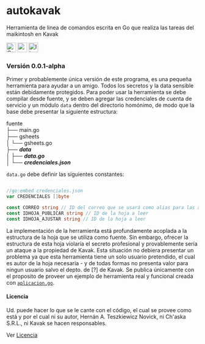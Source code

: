 # autokavak
Herramienta de linea de comandos escrita en Go que realiza las tareas del maikintosh en Kavak

<!-- <img src="https://img.shields.io/badge/hecho_por-Ch'aska-253545?style=for-the-badge" alt="hecho_por_Chaska" height="25px"/> -->
 <img src="https://img.shields.io/badge/Go-1.22-blue?style=for-the-badge&logo=go&logoColor=white" alt="C++" height="25px"/> <a href=https://www.raylib.com>
<img src="https://img.shields.io/badge/Versión-0.0.1--alpha-orange?style=for-the-badge" alt="version" height="25px"/></a> <img src="https://img.shields.io/badge/Licencia-HLQSLCEO-lightgrey?style=for-the-badge" alt="licencia" height="25px"/>

### Versión 0.0.1-alpha

Primer y probablemente única versión de este programa, es una pequeña herramienta para ayudar a un amigo. Todos los secretos y la data sensible están debidamente protegidos. Para poder usar la herramienta se debe compilar desde fuente, y se deben agregar las credenciales de cuenta de servicio y un módulo `data` dentro del directorio homónimo, de modo que la base debe presentar la siguiente estructura:

fuente  
├── main.go  
├── gsheets  
│   └── gsheets.go  
├── ***data***  
│   ├── ***data.go***  
│   └── ***credenciales.json***  

`data.go` debe definir las siguientes constantes:
```go

//go:embed credenciales.json
var CREDENCIALES []byte

const CORREO string // ID del correo que se usará como alias para las acciones que realice la cuenta de servicio
const IDHOJA_PUBLICAR string // ID de la hoja a leer
const IDHOJA_AJUSTAR string // ID de la hoja a leer

```

La implementación de la herramienta está profundamente acoplada a la estructura de la hoja que se utiliza como fuente. Sin embargo, ofrecer la estructura de esta hoja violaría el secreto profesional y provablemente sería un ataque a la propiedad de Kavak. Esta situación no debiera presentar un problema ya que esta herramienta tiene un solo usuario pretendido, el cual es autor de la hoja necesaria - y de todas formas no presenta valor para ningun usuario salvo el depto. de [?] de Kavak. Se publica únicamente con el proposito de proveer un ejemplo de herramienta real y funcional creada con [`aplicacion.go`](https://github.com/hernanatn/aplicacion.go).


#### Licencia
Ud. puede hacer lo que se le cante con el código, el cual se provee como está y por el cual ni su autor, Hernán A. Teszkiewicz Novick, ni Ch'aska S.R.L., ni Kavak se hacen responsables.

Ver [Licencia](LICENSE)